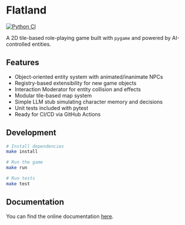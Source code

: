 # Flatland

[![Python CI](https://github.com/matteocao/flatland/actions/workflows/ci.yml/badge.svg)](https://github.com/matteocao/flatland/actions/workflows/ci.yml)

A 2D tile-based role-playing game built with `pygame` and powered by AI-controlled entities.

## Features

- Object-oriented entity system with animated/inanimate NPCs
- Registry-based extensibility for new game objects
- Interaction Moderator for entity collision and effects
- Modular tile-based map system
- Simple LLM stub simulating character memory and decisions
- Unit tests included with pytest
- Ready for CI/CD via GitHub Actions

## Development

```bash
# Install dependencies
make install

# Run the game
make run

# Run tests
make test
```

## Documentation

You can find the online documentation [here](https://matteocao.github.io/flatland/flatland.html).
